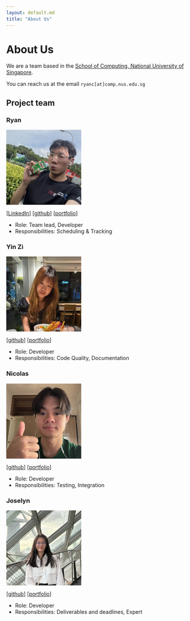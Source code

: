```yaml
---
layout: default.md
title: "About Us"
---
```


# About Us

We are a team based in the [School of Computing, National University of Singapore](http://www.comp.nus.edu.sg).

You can reach us at the email `ryanc[at]comp.nus.edu.sg`

## Project team

### Ryan

<style>
  .square-crop {
    width: 200px;
    height: 200px;
    overflow: hidden;
    position: relative;
  }

  .square-crop img {
    width: 100%;
    height: auto;
    position: absolute;
    top: 50%;
    left: 50%;
    transform: translate(-50%, -50%);
  }
</style>

<div class="square-crop">
  <img src="images/bipplane.png" alt="Ryan">
</div>

[[LinkedIn](https://www.linkedin.com/in/ryanno3o/)]
[[github](https://github.com/bipplane)]
[[portfolio](team/bipplane.md)]

* Role: Team lead, Developer
* Responsibilities: Scheduling & Tracking

### Yin Zi

<style>
  .square-crop {
    width: 200px;
    height: 200px;
    overflow: hidden;
    position: relative;
  }

  .square-crop img {
    width: 100%;
    height: auto;
    position: absolute;
    top: 50%;
    left: 50%;
    transform: translate(-50%, -50%);
  }
</style>

<div class="square-crop">
  <img src="images/izniy.png" alt="Yin Zi">
</div>

[[github](http://github.com/izniy)]
[[portfolio](team/izniy.md)]

* Role: Developer
* Responsibilities: Code Quality, Documentation

### Nicolas

<style>
  .square-crop {
    width: 200px;
    height: 200px;
    overflow: hidden;
    position: relative;
  }

  .square-crop img {
    width: 100%;
    height: auto;
    position: absolute;
    top: 50%;
    left: 50%;
    transform: translate(-50%, -50%);
  }
</style>

<div class="square-crop">
  <img src="images/nicolaskjh.png" alt="Nicolas">
</div>

[[github](http://github.com/nicolaskjh)]
[[portfolio](team/nicolaskjh.md)]

* Role: Developer
* Responsibilities: Testing, Integration

### Joselyn

<style>
  .square-crop {
    width: 200px;
    height: 200px;
    overflow: hidden;
    position: relative;
  }

  .square-crop img {
    width: 100%;
    height: auto;
    position: absolute;
    top: 50%;
    left: 50%;
    transform: translate(-50%, -50%);
  }
</style>

<div class="square-crop">
  <img src="images/flljy940.png" alt="Joselyn">
</div>

[[github](http://github.com/flljy940)]
[[portfolio](team/flljy940.md)]

* Role: Developer
* Responsibilities: Deliverables and deadlines, Expert
